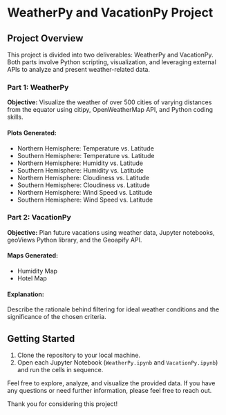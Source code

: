 # WeatherPy and VacationPy Project

## Project Overview

This project is divided into two deliverables: WeatherPy and VacationPy. Both parts involve Python scripting, visualization, and leveraging external APIs to analyze and present weather-related data.

### Part 1: WeatherPy

**Objective:** Visualize the weather of over 500 cities of varying distances from the equator using citipy, OpenWeatherMap API, and Python coding skills.


#### Plots Generated:

- Northern Hemisphere: Temperature vs. Latitude
- Southern Hemisphere: Temperature vs. Latitude
- Northern Hemisphere: Humidity vs. Latitude
- Southern Hemisphere: Humidity vs. Latitude
- Northern Hemisphere: Cloudiness vs. Latitude
- Southern Hemisphere: Cloudiness vs. Latitude
- Northern Hemisphere: Wind Speed vs. Latitude
- Southern Hemisphere: Wind Speed vs. Latitude


### Part 2: VacationPy

**Objective:** Plan future vacations using weather data, Jupyter notebooks, geoViews Python library, and the Geoapify API.

#### Maps Generated:

- Humidity Map
- Hotel Map

#### Explanation:

Describe the rationale behind filtering for ideal weather conditions and the significance of the chosen criteria.

## Getting Started

1. Clone the repository to your local machine.
2. Open each Jupyter Notebook (`WeatherPy.ipynb` and `VacationPy.ipynb`) and run the cells in sequence.

Feel free to explore, analyze, and visualize the provided data. If you have any questions or need further information, please feel free to reach out.

Thank you for considering this project!

